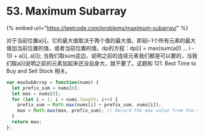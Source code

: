 # 53. Maximum Subarray

{% embed url="https://leetcode.com/problems/maximum-subarray/" %}

对于当前位置a\[i\]，它的最大值取决于两个值的最大值，即前i-1个所有元素的最大值加当前位置的值，或者当前位置的值。dp的方程：dp\[i\] = max\(sum\(a\[0 ... i - 1\]\) + a\[i\], a\[i\]\); 当我们取sum这边，说明之前的连续元素我们都是可以要的，当我们取a\[i\]说明之前的元素加起来还没自身大，就不要了。这题和 121. Best Time to Buy and Sell Stock 相关。

```javascript
var maxSubArray = function(nums) {
  let prefix_sum = nums[0];
  let max = nums[0];
  for (let i = 1; i < nums.length; i++) {
    prefix_sum = Math.max(nums[i] + prefix_sum, nums[i]);
    max = Math.max(max, prefix_sum); // Record the max value from the sum of previous  numbers.
  }
  return max;
};
```



